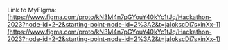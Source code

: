 Link to MyFIgma: [https://www.figma.com/proto/kN3M4n7pGYouY40kYc1tJq/Hackathon-2023?node-id=2-2&starting-point-node-id=2%3A2&t=jaIokscDi7sxinXx-1](https://www.figma.com/proto/kN3M4n7pGYouY40kYc1tJq/Hackathon-2023?node-id=2-2&starting-point-node-id=2%3A2&t=jaIokscDi7sxinXx-1)
